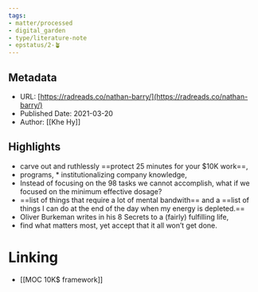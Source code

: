 ```yaml
---
tags: 
- matter/processed
- digital_garden
- type/literature-note
- epstatus/2-🪴
---
```


## Metadata
* URL: [https://radreads.co/nathan-barry/](https://radreads.co/nathan-barry/)
* Published Date: 2021-03-20
* Author: [[Khe Hy]]

## Highlights
* carve out and ruthlessly ==protect 25 minutes for your $10K work==,
* programs, * institutionalizing company knowledge,
* Instead of focusing on the 98 tasks we cannot accomplish, what if we focused on the minimum effective dosage?
* ==list of things that require a lot of mental bandwith== and a ==list of things I can do at the end of the day when my energy is depleted.==
* Oliver Burkeman writes in his 8 Secrets to a (fairly) fulfilling life,
* find what matters most, yet accept that it all won’t get done.


# Linking
+ [[MOC 10K$ framework]]